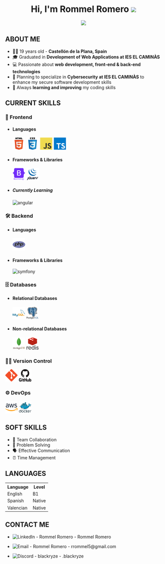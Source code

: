 <h1 align="center"><b>Hi, I'm Rommel Romero </b>
  <img src="https://media.giphy.com/media/hvRJCLFzcasrR4ia7z/giphy.gif" width="35">
</h1>

<p align="center">
  <a href="https://github.com/DenverCoder1/readme-typing-svg">
    <img src="https://readme-typing-svg.herokuapp.com?font=Time+New+Roman&color=%23C8BE25&size=25&center=true&vCenter=true&width=600&height=100&lines=Web+Developer;Frontend+Developer;Backend+Developer;">
  </a>
</p>

<div>  
  <h2>ABOUT ME</h2>
  
  <ul>
    <li>🧑‍💻 19 years old - <b>Castellón de la Plana, Spain</b></li>
    <li>🎓 Graduated in <b>Development of Web Applications at IES EL CAMINÀS</b></li>
    <li>💻 Passionate about <b>web development, front-end & back-end technologies</b></li>
    <li>🔐 Planning to specialize in <b>Cybersecurity at IES EL CAMINÀS</b> to enhance my secure software development skills</li>
    <li>🚀 Always <b>learning and improving</b> my coding skills</li>
  </ul>

  <h2>CURRENT SKILLS</h2>

  <h3>🎨 Frontend</h3>
  <ul>
    <li>
      <h4>Languages</h4>
      <p>
        <img src="https://raw.githubusercontent.com/devicons/devicon/master/icons/html5/html5-original-wordmark.svg" alt="html5" width="40" height="40"/>
        <img src="https://raw.githubusercontent.com/devicons/devicon/master/icons/css3/css3-original-wordmark.svg" alt="css3" width="40" height="40"/>
        <img src="https://raw.githubusercontent.com/devicons/devicon/master/icons/javascript/javascript-original.svg" alt="javascript" width="40" height="40"/>
        <img src="https://raw.githubusercontent.com/devicons/devicon/master/icons/typescript/typescript-original.svg" alt="typescript" width="40" height="40"/>
      </p>
    </li>
    <li>
      <h4>Frameworks & Libraries</h4>
      <p>
        <img src="https://raw.githubusercontent.com/devicons/devicon/master/icons/bootstrap/bootstrap-plain-wordmark.svg" alt="bootstrap" width="40" height="40"/>
        <img src="https://raw.githubusercontent.com/devicons/devicon/master/icons/jquery/jquery-original-wordmark.svg" alt="jquery" width="40" height="40"/>
      </p>
    </li>
    <li>
      <h5>Currently Learning</h5>
      <p>
        <img src="https://angular.io/assets/images/logos/angular/angular.svg" alt="angular" width="40" height="40"/>
      </p>
    </li>
  </ul>
  
  <h3>🛠 Backend</h3>
  <ul>
    <li>
      <h4>Languages</h4>
      <p>
        <img src="https://raw.githubusercontent.com/devicons/devicon/master/icons/php/php-original.svg" alt="php" width="40" height="40"/>
      </p>
    </li>
    <li>
      <h4>Frameworks & Libraries</h4>
      <p>
        <img src="https://symfony.com/logos/symfony_black_03.svg" alt="symfony" width="40" height="40"/>
      </p>
    </li>
  </ul>
  
  <h3>🗄️ Databases</h3>
  <ul>
    <li>
      <h4>Relational Databases</h4>
      <p>
        <img src="https://raw.githubusercontent.com/devicons/devicon/master/icons/mysql/mysql-original-wordmark.svg" alt="mysql" width="40" height="40"/>
        <img src="https://raw.githubusercontent.com/devicons/devicon/master/icons/postgresql/postgresql-original-wordmark.svg" alt="postgresql" width="40" height="40"/>  
      </p>
    </li>
    <li>
      <h4>Non-relational Databases</h4>
      <p>
        <img src="https://raw.githubusercontent.com/devicons/devicon/master/icons/mongodb/mongodb-original-wordmark.svg" alt="mongodb" width="40" height="40"/>
        <img src="https://raw.githubusercontent.com/devicons/devicon/master/icons/redis/redis-original-wordmark.svg" alt="redis" width="40" height="40"/>
      </p>
    </li>
  </ul>
  
  <h3>🧑‍💻 Version Control</h3>
  <p>
    <img src="https://raw.githubusercontent.com/devicons/devicon/master/icons/git/git-original.svg" alt="git" width="40" height="40"/>
    <img src="https://raw.githubusercontent.com/devicons/devicon/master/icons/github/github-original-wordmark.svg" alt="github" width="40" height="40"/>
  </p>

  <h3>⚙️ DevOps</h3>
  <p>
    <img src="https://raw.githubusercontent.com/devicons/devicon/master/icons/amazonwebservices/amazonwebservices-original-wordmark.svg" alt="aws" width="40" height="40"/>
    <img src="https://raw.githubusercontent.com/devicons/devicon/master/icons/docker/docker-original-wordmark.svg" alt="docker" width="40" height="40"/>
  </p>

  <h2>SOFT SKILLS</h2>
  <ul>
    <li>🤝 Team Collaboration</li>
    <li>🧩 Problem Solving</li>
    <li>🗣️ Effective Communication</li>
    <li>⏰ Time Management</li>
  </ul>

  <h2>LANGUAGES</h2>
  <table>
    <tr>
      <th>Language</th>
      <th>Level</th>
    </tr>
    <tr>
      <td>English</td>
      <td>B1</td>
    </tr>
    <tr>
      <td>Spanish</td>
      <td>Native</td>
    </tr>
    <tr>
      <td>Valencian</td>
      <td>Native</td>
    </tr>
  </table>

  <h2>CONTACT ME</h2>
  <ul>
    <li>
      <p>
        <img src="https://raw.githubusercontent.com/rahuldkjain/github-profile-readme-generator/master/src/images/icons/Social/linked-in-alt.svg" alt="LinkedIn - Rommel Romero" height="30" width="40" /> - Rommel Romero
      </p>
    </li>
    <li>
      <p>
        <img src="https://www.svgrepo.com/show/303161/gmail-icon-logo.svg" alt="Email - Rommel Romero" height="30" width="40" /> - rrommel5@gmail.com
      </p>
    </li>
    <li>
      <p>
        <img src="https://raw.githubusercontent.com/rahuldkjain/github-profile-readme-generator/master/src/images/icons/Social/discord.svg" alt="Discord - blackryze" height="30" width="40" /> - .blackryze
      </p>
    </li>
  </ul>
</div>
